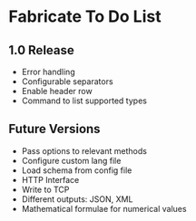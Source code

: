 Fabricate To Do List
====================

1.0 Release
------------

- Error handling
- Configurable separators
- Enable header row
- Command to list supported types

Future Versions
---------------

- Pass options to relevant methods
- Configure custom lang file
- Load schema from config file
- HTTP Interface
- Write to TCP
- Different outputs: JSON, XML
- Mathematical formulae for numerical values
